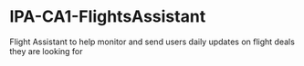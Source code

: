 # IPA-CA1-FlightsAssistant
Flight Assistant to help monitor and send users daily updates on flight deals they are looking for
